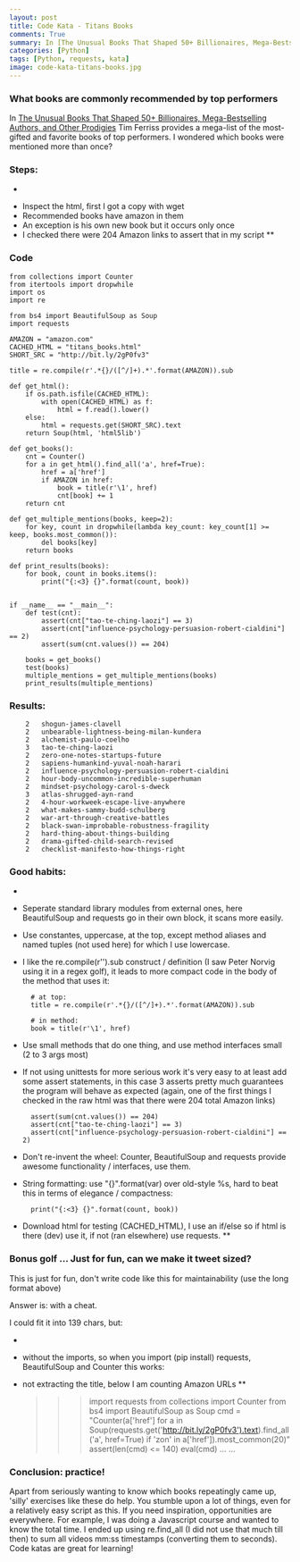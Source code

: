 ```yaml
---
layout: post
title: Code Kata - Titans Books
comments: True
summary: In [The Unusual Books That Shaped 50+ Billionaires, Mega-Bestselling Authors, and Other Prodigies](http://fourhourworkweek.com/2016/12/10/the-unusual-books-that-shaped-50-billionaires-mega-bestselling-authors-and-other-prodigies/) Tim Ferriss provides a mega-list of the most-gifted and favorite books of top performers. I wondered which books were mentioned more than once?
categories: [Python]
tags: [Python, requests, kata]
image: code-kata-titans-books.jpg
---
```


<h3>What books are commonly recommended by top performers</h3>

In [The Unusual Books That Shaped 50+ Billionaires, Mega-Bestselling Authors, and Other Prodigies](http://fourhourworkweek.com/2016/12/10/the-unusual-books-that-shaped-50-billionaires-mega-bestselling-authors-and-other-prodigies/) Tim Ferriss provides a mega-list of the most-gifted and favorite books of top performers. I wondered which books were mentioned more than once?


<h3>Steps: </h3>

* 
- Inspect the html, first I got a copy with wget
- Recommended books have amazon in them
- An exception is his own new book but it occurs only once
- I checked there were 204 Amazon links to assert that in my script
**

<h3>Code</h3>

	from collections import Counter
	from itertools import dropwhile
	import os
	import re

	from bs4 import BeautifulSoup as Soup
	import requests

	AMAZON = "amazon.com"
	CACHED_HTML = "titans_books.html"
	SHORT_SRC = "http://bit.ly/2gP0fv3"

	title = re.compile(r'.*{}/([^/]+).*'.format(AMAZON)).sub

	def get_html():
		if os.path.isfile(CACHED_HTML):
			with open(CACHED_HTML) as f:
				html = f.read().lower()
		else:
			html = requests.get(SHORT_SRC).text
		return Soup(html, 'html5lib')

	def get_books():
		cnt = Counter()
		for a in get_html().find_all('a', href=True):
			href = a['href']
			if AMAZON in href:
				book = title(r'\1', href)
				cnt[book] += 1
		return cnt

	def get_multiple_mentions(books, keep=2):
		for key, count in dropwhile(lambda key_count: key_count[1] >= keep, books.most_common()):
			del books[key]
		return books

	def print_results(books):
		for book, count in books.items():
			print("{:<3} {}".format(count, book))


	if __name__ == "__main__":
		def test(cnt):
			assert(cnt["tao-te-ching-laozi"] == 3)
			assert(cnt["influence-psychology-persuasion-robert-cialdini"] == 2)
			assert(sum(cnt.values()) == 204)

		books = get_books()
		test(books)
		multiple_mentions = get_multiple_mentions(books)
		print_results(multiple_mentions)


<h3>Results: </h3>

		2   shogun-james-clavell
		2   unbearable-lightness-being-milan-kundera
		2   alchemist-paulo-coelho
		3   tao-te-ching-laozi
		2   zero-one-notes-startups-future
		2   sapiens-humankind-yuval-noah-harari
		2   influence-psychology-persuasion-robert-cialdini
		2   hour-body-uncommon-incredible-superhuman
		2   mindset-psychology-carol-s-dweck
		3   atlas-shrugged-ayn-rand
		2   4-hour-workweek-escape-live-anywhere
		2   what-makes-sammy-budd-schulberg
		2   war-art-through-creative-battles
		2   black-swan-improbable-robustness-fragility
		2   hard-thing-about-things-building
		2   drama-gifted-child-search-revised
		2   checklist-manifesto-how-things-right

<h3>Good habits: </h3>

* 
- Seperate standard library modules from external ones, here BeautifulSoup and requests go in their own block, it scans more easily.
- Use constantes, uppercase, at the top, except method aliases and named tuples (not used here) for which I use lowercase.
- I like the re.compile(r'').sub construct / definition (I saw Peter Norvig using it in a regex golf), it leads to more compact code in the body of the method that uses it: 

		# at top: 
		title = re.compile(r'.*{}/([^/]+).*'.format(AMAZON)).sub

		# in method: 
		book = title(r'\1', href)

- Use small methods that do one thing, and use method interfaces small (2 to 3 args most)
- If not using unittests for more serious work it's very easy to at least add some assert statements, in this case 3 asserts pretty much guarantees the program will behave as expected (again, one of the first things I checked in the raw html was that there were 204 total Amazon links)

        assert(sum(cnt.values()) == 204)
        assert(cnt["tao-te-ching-laozi"] == 3)
        assert(cnt["influence-psychology-persuasion-robert-cialdini"] == 2)

- Don't re-invent the wheel: Counter, BeautifulSoup and requests provide awesome functionality / interfaces, use them.
- String formatting: use "{}".format(var) over old-style %s, hard to beat this in terms of elegance / compactness:

		print("{:<3} {}".format(count, book))

- Download html for testing (CACHED_HTML), I use an if/else so if html is there (dev) use it, if not (ran elsewhere) use requests.
**

<h3>Bonus golf ... Just for fun, can we make it tweet sized?</h3>

This is just for fun, don't write code like this for maintainability (use the long format above)

Answer is: with a cheat.

I could fit it into 139 chars, but: 

* 
- without the imports, so when you import (pip install) requests, BeautifulSoup and Counter this works:
- not extracting the title, below I am counting Amazon URLs
**

	>>> import requests
	>>> from collections import Counter
	>>> from bs4 import BeautifulSoup as Soup
	>>> cmd = "Counter(a['href'] for a in Soup(requests.get('http://bit.ly/2gP0fv3').text).find_all('a', href=True) if 'zon' in a['href']).most_common(20)"
	>>> assert(len(cmd) <= 140)
	>>> eval(cmd)
    ...
    ...

<h3>Conclusion: practice!</h3>

Apart from seriously wanting to know which books repeatingly came up, 'silly' exercises like these do help. You stumble upon a lot of things, even for a relatively easy script as this. If you need inspiration, opportunities are everywhere. For example, I was doing a Javascript course and wanted to know the total time. I ended up using re.find_all (I did not use that much till then) to sum all videos mm:ss timestamps (converting them to seconds). Code katas are great for learning!
